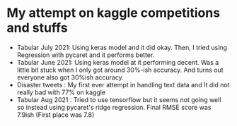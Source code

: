 # My attempt on kaggle competitions and stuffs

* Tabular July 2021: Using keras model and it did okay. Then, I tried using Regression with pycaret and it performs better.
* Tabular June 2021: Using keras model at it performing decent. Was a little bit stuck when I only got around 30%-ish accuracy. And turns out everyone also got 30%ish accuracy.
* Disaster tweets : My first ever attempt in handling text data and It did not really bad with 77% on kaggle
* Tabular Aug 2021 : Tried to use tensorflow but it seems not going well so instead using pycaret's ridge regression. Final RMSE score was 7.9ish (First place was 7.8)
